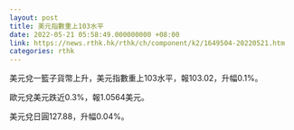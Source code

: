 ```yaml
---
layout: post
title: 美元指數重上103水平
date: 2022-05-21 05:58:49.000000000 +08:00
link: https://news.rthk.hk/rthk/ch/component/k2/1649504-20220521.htm
categories: rthk
---
```


美元兌一籃子貨幣上升，美元指數重上103水平，報103.02，升幅0.1%。

歐元兌美元跌近0.3%，報1.0564美元。

美元兌日圓127.88，升幅0.04%。
